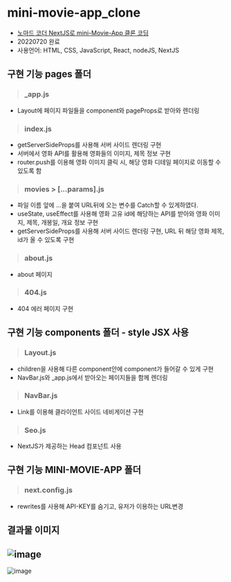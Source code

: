 # mini-movie-app_clone
- [노마드 코더 NextJS로 mini-Movie-App 클론 코딩](https://nomadcoders.co/nextjs-fundamentals/lobby)
- 20220720 완료
- 사용언어: HTML, CSS, JavaScript, React, nodeJS, NextJS
## 구현 기능 pages 폴더
> ### _app.js
- Layout에 페이지 파일들을 component와 pageProps로 받아와 렌더링
> ### index.js
- getServerSideProps를 사용해 서버 사이드 렌더링 구현
- 서버에서 영화 API를 활용해 영화들의 이미지, 제목 정보 구현
- router.push를 이용해 영화 이미지 클릭 시, 해당 영화 디테일 페이지로 이동할 수 있도록 함
> ### movies > [...params].js
- 파일 이름 앞에 ...을 붙여 URL뒤에 오는 변수를 Catch할 수 있게하였다.
- useState, useEffect를 사용해 영화 고유 id에 해당하는 API를 받아와 영화 이미지, 제목, 개봉일, 개요 정보 구현
- getServerSideProps를 사용해 서버 사이드 렌더링 구현, URL 뒤 해당 영화 제목, id가 올 수 있도록 구현
> ### about.js
- about 페이지
> ### 404.js
- 404 에러 페이지 구현
## 구현 기능 components 폴더 - style JSX 사용
> ### Layout.js
- children을 사용해 다른 component안에 component가 들어갈 수 있게 구현
- NavBar.js와 _app.js에서 받아오는 페이지들을 함께 렌더링
> ### NavBar.js
- Link를 이용해 클라이언트 사이드 네비게이션 구현
> ### Seo.js
- NextJS가 제공하는 Head 컴포넌트 사용
## 구현 기능 MINI-MOVIE-APP 폴더
> ### next.config.js
- rewrites를 사용해 API-KEY를 숨기고, 유저가 이용하는 URL변경
## 결과물 이미지
![image](https://user-images.githubusercontent.com/99079176/179985553-9e882c6c-39e7-43f3-9208-6ca319c10ea5.png)
---
![image](https://user-images.githubusercontent.com/99079176/179985610-0d753853-cfda-4cae-b350-1012c03be823.png)

